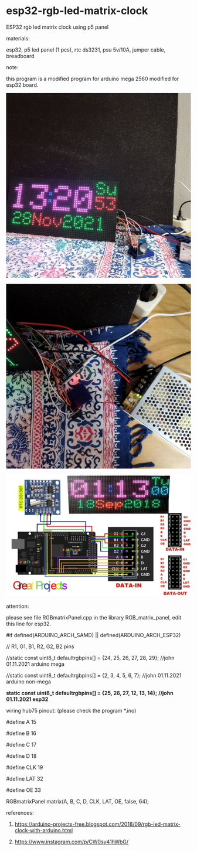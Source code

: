 # esp32-rgb-led-matrix-clock
ESP32 rgb led matrix clock using p5 panel

materials:

esp32, p5 led panel (1 pcs), rtc ds3231, psu 5v/10A, jumper cable, breadboard

note: 

this program is a modified program for arduino mega 2560 modified for esp32 board.

![alt text](https://github.com/jenizar/esp32-rgb-led-matrix-clock/blob/main/screenshot/ss1.jpg)

![alt text](https://github.com/jenizar/esp32-rgb-led-matrix-clock/blob/main/screenshot/ss2.jpg)

![alt text](https://github.com/jenizar/esp32-rgb-led-matrix-clock/blob/main/screenshot/wiring.jpg)

attention:

please see file RGBmatrixPanel.cpp in the library RGB_matrix_panel, edit this line for esp32.

#if defined(ARDUINO_ARCH_SAMD) || defined(ARDUINO_ARCH_ESP32)

  // R1, G1, B1, R2, G2, B2 pins

//static const uint8_t defaultrgbpins[] = {24, 25, 26, 27, 28, 29};  //john 01.11.2021 arduino mega

//static const uint8_t defaultrgbpins[] = {2, 3, 4, 5, 6, 7};  //john 01.11.2021 arduino non-mega

<b>static const uint8_t defaultrgbpins[] = {25, 26, 27, 12, 13, 14};  //john 01.11.2021 esp32</b>

wiring hub75 pinout: (please check the program *.ino)

#define A    15

#define B    16

#define C    17

#define D    18

#define CLK  19 

#define LAT  32 

#define OE   33

RGBmatrixPanel matrix(A, B, C, D, CLK, LAT, OE, false, 64);


references:

1. https://arduino-projects-free.blogspot.com/2018/09/rgb-led-matrix-clock-with-arduino.html

2. https://www.instagram.com/p/CW0sy41hWbG/


